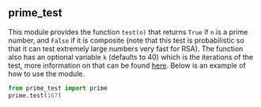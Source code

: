 ## prime_test

This module provides the function `test(n)` that returns `True` if `n` is a prime number, and `False` if it is composite (note that this test is probabilistic so that it can test extremely large numbers very fast for RSA). The function also has an optional variable `k` (defaults to 40) which is the iterations of the test, more information on that can be found [here](https://crypto.stanford.edu/pbc/notes/numbertheory/millerrabin.html#_the_miller_rabin_test). Below is an example of how to use the module.

```python
from prime_test import prime
prime.test(167)
```